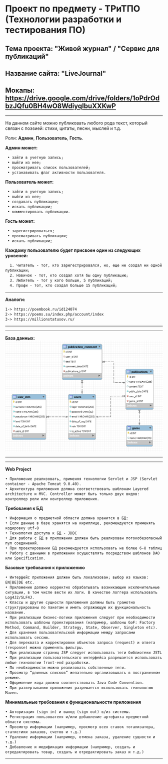 Проект по предмету - ТРиТПО (Технологии разработки и тестирования ПО)
=============
Тема проекта: "Живой журнал" / "Сервис для публикаций"
---------------
Название сайта: "LiveJournal"
---------------
Мокапы: https://drive.google.com/drive/folders/1oPdrOdbzJQfu0BH4wO8WdiyqIbuXXKwP
---------------
__________________________________________________________________
На данном сайте можно публиковать любого рода текст, который связан с поэзией:
стихи, цитаты, песни, мыслей и т.д.

Роли: **Админ**, **Пользователь**, **Гость**.
  
  **Админ может:** 
  
     • зайти в учетную запись;
     • выйти из нее;
     • просматривать список пользователей;
     • устанавивать флаг активности пользователя.
     
  **Пользователь может:**
  
     • зайти в учетную запись;
     • выйти из нее;
     • создавать публикации;
     • искать публикации;
     • комментировать публикации.
     
  **Гость может:** 
  
     • зарегистрироваться;
     • просматривать публикации;
     • искать публикации;
     
  **Каждому пользователю будет присвоен один из следующих уровеней:**
  
      1. Читатель - тот, кто зарегестрировался, но, еще не создал ни одной публикации;
      2. Новичок - тот, кто создал хотя бы одну публикацию;
      3. Любитель - тот у кого больше, 5 публикаций;
      4. Профи - тот, кто создал больше 15 публикаций;  
      
__________________________________________________________________
  **Аналоги:** 
  
    1-> https://poembook.ru/id124074  
    2-> https://poems.su/index.php/account/index   
    3-> https://millionstatusov.ru/
__________________________________________________________________

__________________________________________________________________
 **База данных:**
 ![alt text](screenshots/DatabaseDiagramm.png)
 __________________________________________________________________
 
 __________________________________________________________________
 **Web Project**
 
    • Приложение реализовать, применяя технологии Servlet и JSP (Servlet container - Apache Tomcat 9.0.40). 
    • Архитектура приложения должна соответствовать шаблонам Layered architecture и MVC. Controller может быть только двух видов: контроллер роли или контроллер приложения. 

**Требования к БД** 
    
    • Информация о предметной области должна хранится в БД: 
    • Если данные в базе хранятся на кириллице, рекомендуется применять кодировку utf-8 
    • Технология доступа к БД - JDBC 
    • Для работы с БД в приложении должен быть реализован потокобезопасный пул соединений. 
    • При проектировании БД рекомендуется использовать не более 6-8 таблиц 
    • Работу с данными в приложении осуществлять посредством шаблонов DAO или Specification. 

**Базовые требования к приложению**

    • Интерфейс приложения должен быть локализован; выбор из языков: EN|BE|DE etc. 
    • Приложение должно корректно обрабатывать возникающие исключительные ситуации, в том числе вести их логи. В качестве логгера использовать Log4J2/SLF4J. 
    • Классы и другие сущности приложения должны быть грамотно структурированы по пакетам и иметь отражающую их функциональность название. 
    • При реализации бизнес-логики приложения следует при необходимости использовать шаблоны проектирования (например, шаблоны GoF: Factory Method, Command, Builder, Strategy, State, Observer, Singleton etc). 
    • Для хранения пользовательской информации между запросами использовать сессию. 
    • Для перехвата и корректировки объектов запроса (request) и ответа (response) можно применять фильтры. 
    • При реализации страниц JSP следует использовать теги библиотеки JSTL 
    • При реализации пользовательского интерфейса разрешается использовать любые технологии front-end разработки. 
    • По необходимости можно реализовать собственные теги.  
    • Просмотр “длинных списков” желательно организовывать в постраничном режиме. 
    • Оформление кода должно соответствовать Java Code Convention. 
    • При развертывании приложения разрешается использовать технологию Maven. 

**Минимальные требования к функциональности приложения**
    
    • Авторизация (sign in) и выход (sign out) в/из системы. 
    • Регистрация пользователя и/или добавление артефакта предметной области системы. 
    • Просмотр информации (например, просмотр всех ставок тотализатора, статистики заказов, счетов и т.д.) 
    • Удаление информации (например, отмена заказа, удаление сущности и т.д.)
    • Добавление и модификация информации (например, создать и отредактировать товар, создать и отредактировать заказ и т.д.)
__________________________________________________________________
